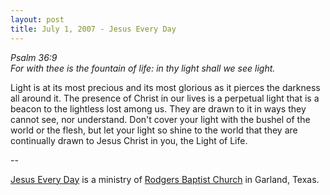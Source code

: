 ```yaml
---
layout: post
title: July 1, 2007 - Jesus Every Day
---
```


_Psalm 36:9  
For with thee is the fountain of life: in thy light shall we see
light._

Light is at its most precious and its most glorious as it pierces
the darkness all around it. The presence of Christ in our lives is a
perpetual light that is a beacon to the lightless lost among us. They
are drawn to it in ways they cannot see, nor understand. Don't cover
your light with the bushel of the world or the flesh, but let your
light so shine to the world that they are continually drawn to Jesus
Christ in you, the Light of Life.

 --

<a href=http://jesuseveryday.net>Jesus Every Day</a> is a ministry of <a href=http://rodgersbaptist.net>Rodgers Baptist Church</a> in Garland, Texas.
